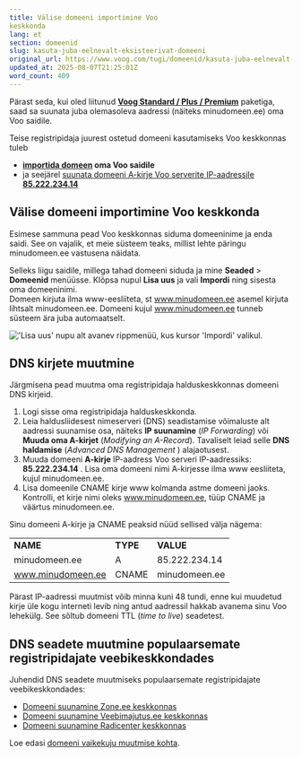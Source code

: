 ```yaml
---
title: Välise domeeni importimine Voo
keskkonda
lang: et
section: domeenid
slug: kasuta-juba-eelnevalt-eksisteerivat-domeeni
original_url: https://www.voog.com/tugi/domeenid/kasuta-juba-eelnevalt-eksisteerivat-domeeni
updated_at: 2025-08-07T21:25:01Z
word_count: 409
---
```

Pärast seda, kui oled liitunud
[**Voog
Standard / Plus / Premium**](/hinnad) paketiga, saad sa
suunata juba olemasoleva aadressi (näiteks minudomeen.ee) oma Voo saidile.

Teise registripidaja juurest ostetud
domeeni kasutamiseks Voo keskkonnas tuleb

- **[importida domeen](/tugi/domeenid/kasuta-juba-eelnevalt-eksisteerivat-domeeni#vlise-domeeni-importimine-vookeskkonda) oma Voo saidile**
- ja seejärel [suunata domeeni A-kirje Voo
  serverite IP-aadressile](/tugi/domeenid/kasuta-juba-eelnevalt-eksisteerivat-domeeni#dns-kirjete-muutmine) **[85.222.234.14](/tugi/domeenid/kasuta-juba-eelnevalt-eksisteerivat-domeeni#dns-kirjete-muutmine)**

## Välise domeeni importimine Voo keskkonda

Esimese sammuna pead Voo keskkonnas siduma domeeninime ja enda saidi. See on vajalik, et meie süsteem
teaks, millist lehte päringu minudomeen.ee vastusena näidata.

Selleks liigu saidile, millega tahad domeeni siduda ja mine **Seaded** > **Domeenid** menüüsse. Klõpsa nupul **Lisa uus** ja vali **Impordi**
ning sisesta oma domeeninimi.   
Domeen kirjuta ilma www-eesliiteta, st www.minudomeen.ee
asemel kirjuta lihtsalt minudomeen.ee. Domeeni kujul
www.minudomeen.ee tunneb süsteem ära juba automaatselt.

!['Lisa uus' nupu alt avanev rippmenüü, kus kursor 'Impordi' valikul.](https://media.voog.com/0000/0036/2183/photos/impordi_domeen_block.webp "'Lisa uus' nupu alt avanev rippmenüü, kus kursor 'Impordi' valikul.")

## DNS kirjete muutmine

Järgmisena pead muutma oma registripidaja
halduskeskkonnas domeeni DNS kirjeid.

1. Logi sisse oma registripidaja halduskeskkonda.
2. Leia
   haldusliidesest nimeserveri (DNS) seadistamise võimaluste alt
   aadressi suunamise osa, näiteks **IP suunamine** (*IP
   Forwarding*) või **Muuda oma A-kirjet** (*Modifying
   an A-Record*). Tavaliselt leiad selle **DNS
   haldamise** (*Advanced DNS Management* ) alajaotusest.
3. Muuda domeeni
   **A-kirje** IP-aadress Voo serveri IP-aadressiks: **85.222.234.14** .
   Lisa oma domeeni nimi A-kirjesse ilma www eesliiteta, kujul
   minudomeen.ee.
4. Lisa
   domeenile CNAME kirje www kolmanda astme domeeni jaoks. Kontrolli,
   et kirje nimi oleks www.minudomeen.ee,
   tüüp CNAME ja väärtus minudomeen.ee.

Sinu domeeni A-kirje ja CNAME peaksid nüüd sellised välja nägema:

|  |  |  |
| --- | --- | --- |
| **NAME** | **TYPE** | **VALUE** |
| minudomeen.ee | A | 85.222.234.14 |
| www.minudomeen.ee | CNAME | minudomeen.ee |

Pärast IP-aadressi muutmist võib
minna kuni 48 tundi, enne kui muudetud kirje üle kogu interneti
levib ning antud aadressil hakkab avanema sinu Voo lehekülg. See
sõltub domeeni TTL (*time to live*) seadetest.

## DNS seadete muutmine populaarsemate registripidajate veebikeskkondades

Juhendid DNS seadete muutmiseks populaarsemate registripidajate veebikeskkondades:

- [Domeeni
  suunamine Zone.ee keskkonnas](/tugi/domeenid/domeeni-suunamine-zone-ee-keskkonnas)
- [Domeeni
  suunamine Veebimajutus.ee keskkonnas](/tugi/domeenid/domeeni-suunamine-veebimajutus-ee-keskkonnas)
- [Domeeni suunamine Radicenter keskkonnas](/tugi/domeenid/domeeni-suunamine-radicenter-ee-keskkonnas)

  

Loe edasi [domeeni vaikekuju muutmise kohta](/tugi/domeenid/domeeni-seaded).
